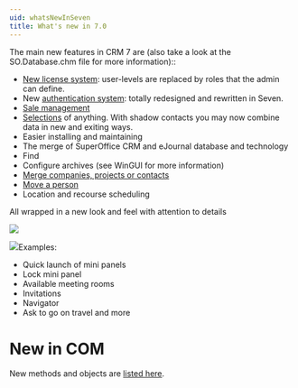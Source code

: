 ```yaml
---
uid: whatsNewInSeven
title: What's new in 7.0
---
```


The main new features in CRM 7 are (also take a look at the SO.Database.chm file for more information)::

-   [New license system](License.md): user-levels are replaced by roles that the admin can define.
-   New [authentication system](Authentication.md): totally redesigned and rewritten in Seven.
-   [Sale management](Sale_management.md)
-   [Selections](Selections_of_anything.md) of anything. With shadow contacts you may now combine data in new and exiting ways.
-   Easier installing and maintaining
-   The merge of SuperOffice CRM and eJournal database and technology
-   Find
-   Configure archives (see WinGUI for more information)
-   [Merge companies, projects or contacts](Move_and_merge.md)
-   [Move a person](Move_and_merge.md)
-   Location and recourse scheduling

All wrapped in a new look and feel with attention to details

![](../images/new-look-7.png)

![](../images/so-nav-7.png)Examples:

-   Quick launch of mini panels
-   Lock mini panel
-   Available meeting rooms
-   Invitations
-   Navigator
-   Ask to go on travel
    and more

New in COM
==========

New methods and objects are [listed here](New_COM_APIs.md).
